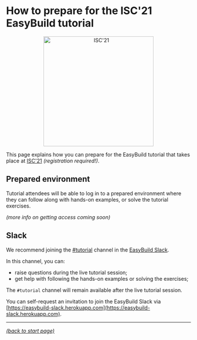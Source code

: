 # How to prepare for the ISC'21 EasyBuild tutorial

<p align="center"><a href="https://www.isc-hpc.com/"><img src="../../img/isc21_logo_with_date.png" alt="ISC'21" width="300px"/></a></p>

This page explains how you can prepare for the EasyBuild tutorial
that takes place at [ISC'21](https://www.isc-hpc.com/) *(registration required!)*.

## Prepared environment

Tutorial attendees will be able to log in to a prepared environment
where they can follow along with hands-on examples, or solve the
tutorial exercises.

*(more info on getting access coming soon)*

## Slack

We recommend joining the [#tutorial](https://easybuild.slack.com/archives/C014UFG2R43)
channel in the [EasyBuild Slack](https://easybuild.slack.com).

In this channel, you can:

* raise questions during the live tutorial session;
* get help with following the hands-on examples or solving the exercises;

The `#tutorial` channel will remain available after the live tutorial
session.

You can self-request an invitation to join the EasyBuild Slack via
[https://easybuild-slack.herokuapp.com](https://easybuild-slack.herokuapp.com).

---

[*(back to start page)*](index.md)
